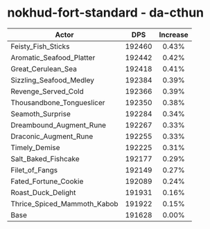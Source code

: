 # nokhud-fort-standard - da-cthun
| Actor | DPS | Increase |
|---|:---:|:---:|
|Feisty_Fish_Sticks|192460|0.43%|
|Aromatic_Seafood_Platter|192442|0.42%|
|Great_Cerulean_Sea|192418|0.41%|
|Sizzling_Seafood_Medley|192384|0.39%|
|Revenge_Served_Cold|192366|0.39%|
|Thousandbone_Tongueslicer|192350|0.38%|
|Seamoth_Surprise|192284|0.34%|
|Dreambound_Augment_Rune|192267|0.33%|
|Draconic_Augment_Rune|192255|0.33%|
|Timely_Demise|192225|0.31%|
|Salt_Baked_Fishcake|192177|0.29%|
|Filet_of_Fangs|192149|0.27%|
|Fated_Fortune_Cookie|192089|0.24%|
|Roast_Duck_Delight|191931|0.16%|
|Thrice_Spiced_Mammoth_Kabob|191922|0.15%|
|Base|191628|0.00%|
